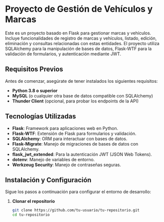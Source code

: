 # Proyecto de Gestión de Vehículos y Marcas

Este es un proyecto basado en Flask para gestionar marcas y vehículos. Incluye funcionalidades de registro de marcas y vehículos, listado, edición, eliminación y consultas relacionadas con estas entidades. El proyecto utiliza SQLAlchemy para la manipulación de bases de datos, Flask-WTF para la validación de formularios, y autenticación mediante JWT.

## Requisitos Previos

Antes de comenzar, asegúrate de tener instalados los siguientes requisitos:

- **Python 3.8 o superior**
- **MySQL** (o cualquier otra base de datos compatible con SQLAlchemy)
- **Thunder Client** (opcional, para probar los endpoints de la API)

## Tecnologías Utilizadas

- **Flask**: Framework para aplicaciones web en Python.
- **Flask-WTF**: Extensión de Flask para formularios y validación.
- **SQLAlchemy**: ORM para interactuar con bases de datos.
- **Flask-Migrate**: Manejo de migraciones de bases de datos con SQLAlchemy.
- **flask_jwt_extended**: Para la autenticación JWT (JSON Web Tokens).
- **dotenv**: Manejo de variables de entorno.
- **Werkzeug Security**: Manejo de contraseñas seguras.

## Instalación y Configuración

Sigue los pasos a continuación para configurar el entorno de desarrollo:

1. **Clonar el repositorio**
   ```bash
   git clone https://github.com/tu-usuario/tu-repositorio.git
   cd tu-repositorio
